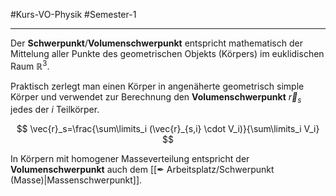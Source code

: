 #Kurs-VO-Physik #Semester-1

---

Der **Schwerpunkt**/**Volumenschwerpunkt** entspricht mathematisch der Mittelung aller Punkte des geometrischen Objekts (Körpers) im euklidischen Raum $\mathbb {R} ^{3}$.

Praktisch zerlegt man einen Körper in angenäherte geometrisch simple Körper und verwendet zur Berechnung den **Volumenschwerpunkt** $\vec{r}_{s}$ jedes der $i$ Teilkörper.

$$
\vec{r}_s=\frac{\sum\limits_i (\vec{r}_{s,i} \cdot V_i)}{\sum\limits_i V_i}
$$

In Körpern mit homogener Masseverteilung entspricht der **Volumenschwerpunkt** auch dem [[✒ Arbeitsplatz/Schwerpunkt (Masse)|Massenschwerpunkt]].